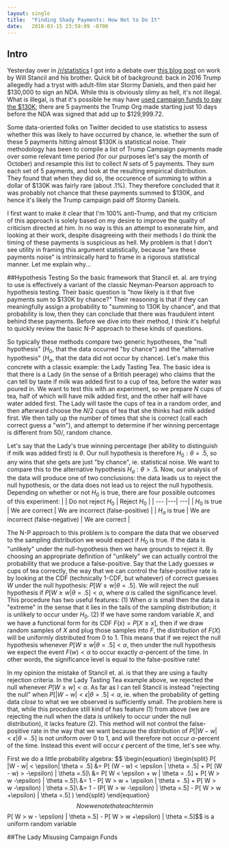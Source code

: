 ```yaml
---
layout: single
title:  "Finding Shady Payments: How Not to Do It"
date:   2018-03-15 23:59:09 -0700
---
```


## Intro
Yesterday over in [/r/statistics](reddit.com/r/statistics) I got into a debate over [this blog post](https://medium.com/@whstancil/statistical-model-strongly-suggests-the-stormy-daniels-payoff-came-from-the-trump-campaign-7c09c300cb18) on work by Will Stancil and his brother.  Quick bit of background: back in 2016 Trump allegedly had a tryst with adult-film star Stormy Daniels, and then paid her $130,000 to sign an NDA.  While this is obviously slimy as hell, it's not illegal.  What is illegal, is that it's possible he may have [used campaign funds to pay the $130K](https://twitter.com/TheViewFromLL2/status/971538152367251457); there are 5 payments the Trump Org made starting just 10 days before the NDA was signed that add up to \$129,999.72.

Some data-oriented folks on Twitter decided to use statistics to assess whether this was likely to have occurred by chance, ie. whether the sum of these 5 payments hitting almost $130K is statistical noise.  Their methodology has been to compile a list of Trump Campaign payments made over some relevant time period (for our purposes let's say the month of October) and resample this list to collect $N$ sets of 5 payments.  They sum each set of 5 payments, and look at the resulting empirical distribution.  They found that when they did so, the occurence of summing to within a dollar of \$130K was fairly rare (about .1%).  They therefore concluded that it was probably not chance that these payments summed to \$130K, and hence it's likely the Trump campaign paid off Stormy Daniels.

I first want to make it clear that I'm 100% anti-Trump, and that my criticism of this approach is solely based on my desire to improve the quality of criticism directed at him.  In no way is this an attempt to exonerate him, and looking at their work, despite disagreeing with their methods I do think the timing of these payments is suspicious as hell.  My problem is that I don't see utility in framing this argument statistically, because "are these payments noise" is intrinsically hard to frame in a rigorous statistical manner.  Let me explain why...

##Hypothesis Testing
So the basic framework that Stancil et. al. are trying to use is effectively a variant of the classic Neyman-Pearson approach to hypothesis testing.  Their basic question is "how likely is it that five payments sum to $130K by chance?"  Their reasoning is that if they can meaningfully assign a probability to "summing to 130K by chance", and that probability is low, then they can conclude that there was fraudulent intent behind these payments.  Before we dive into their method, I think it's helpful to quickly review the basic N-P approach to these kinds of questions.

So typically these methods compare two generic hypotheses, the "null hypothesis" ($H_0$, that the data occurred "by chance")  and the "alternative hypothesis" ($H_a$, that the data did not occur by chance).  Let's make this concrete with a classic example: the Lady Tasting Tea.  The basic idea is that there is a Lady (in the sense of a British peerage) who claims that the can tell by taste if milk was added first to a cup of tea, before the water was poured in.  We want to test this with an experiment, so we prepare $N$ cups of tea, half of which will have milk added first, and the other half will have water added first.  The Lady will taste the cups of tea in a random order, and then afterward choose the $N/2$ cups of tea that she thinks had milk added first.  We then tally up the number of times that she is correct (call each correct guess a "win"), and attempt to determine if her winning percentage is different from $50/%$, random chance.

Let's say that the Lady's true winning percentage (her ability to distinguish if milk was added first) is $\theta$.  Our null hypothesis is therefore $H_0: \theta = .5$, so any wins that she gets are just "by chance", ie. statistical noise.  We want to compare this to the alternative hypothesis $H_a: \theta > .5$.  Now, our analysis of the data will produce one of two conclusions: the data leads us to reject the null hypothesis, or the data does not lead us to reject the null hypothesis.  Depending on whether or not $H_0$ is true, there are four possible outcomes of this experiment:
| | Do not reject $H_0$ | Reject $H_0$  |
| --- |---| ---|
| $H_0$ is true | We are correct | We are incorrect (false-positive) |
| $H_a$ is true | We are incorrect (false-negative) | We are correct |

The N-P approach to this problem is to compare the data that we observed to the sampling distribution we would expect if $H_0$ is true.  If the data is "unlikely" under the null-hypothesis then we have grounds to reject it.  By choosing an appropriate definition of "unlikely" we can actually control the probability that we produce a false-positive.  Say that the Lady guesses $w$ cups of tea correctly, the way that we can control the false-positive rate is by looking at the CDF (technically 1-CDF, but whatever) of correct guesses $W$ under the null hypothesis: $P[ W \geq w | \theta = .5 ]$.  We will reject the null hypothesis if $P[ W \geq w | \theta = .5 ] < \alpha$, where $\alpha$ is called the significance level.  This procedure has two useful features:
(1) When $\alpha$ is small then the data is "extreme" in the sense that it lies in the tails of the sampling distribution; it is unlikely to occur under $H_0$.
(2) If we have some random variable $X$, and we have a functional form for its CDF $F(x) = P[ X \geq x ]$, then if we draw random samples of $X$ and plug those samples into $F$, the distribution of $F(X)$ will be uniformly distributed from 0 to 1.  This means that if we reject the null hypothesis whenever $P[ W \geq w | \theta = .5 ] < \alpha$, then under the null hypothesis we expect the event $F(w) < \alpha$ to occur exactly $\alpha$-percent of the time.  In other words, the significance level is equal to the false-positive rate!

In my opinion the mistake of Stancil et. al. is that they are using a faulty rejection criteria.  In the Lady Tasting Tea example above, we rejected the null whenever $P[ W \geq w ] < \alpha$.  As far as I can tell Stancil is instead "rejecting the null" when $P[ |W - w| < \epsilon| \theta = .5] < \alpha$, ie. when the probability of getting data *close* to what we we observed is sufficiently small.  The problem here is that, while this procedure still kind of has feature (1) from above (we are rejecting the null when the data is unlikely to occur under the null distribution), it lacks feature (2).  This method will not control the false-positive rate in the way that we want because the distribution of $P[ |W - w| < \epsilon| \theta = .5]$ is not uniform over $0$ to $1$, and will therefore not occur $\alpha$-percent of the time.  Instead this event will occur $\epsilon$ percent of the time, let's see why.

First we do a little probability algebra:
\$\$
\begin{equation}
\begin{split}
P[ |W - w| < \epsilon| \theta = .5] &= P[ (W - w) < \epsilon | \theta = .5] + P[ (W - w) > -\epsilon) | \theta =.5]\\
&= P[ W < \epsilon + w | \theta = .5] + P[ W  > w -\epsilon) | \theta =.5]\\
&= 1 - P[ W > w + \epsilon | \theta = .5] + P[ W  > w -\epsilon) | \theta =.5]\\
&=  1 - (P[ W > w -\epsilon) | \theta =.5] - P[ W  > w +\epsilon) | \theta =.5] )
\end{split}
\end{equation}
$$
Now we note that each term in $$P[ W  > w - \epsilon) | \theta =.5] - P[ W  > w +\epsilon) | \theta =.5]$$ is a uniform random variable


##The Lady Misusing Campaign Funds


